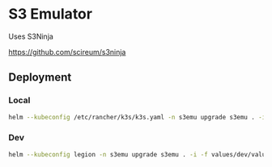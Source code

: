 # S3 Emulator

Uses S3Ninja

https://github.com/scireum/s3ninja

## Deployment

### Local

```bash
helm --kubeconfig /etc/rancher/k3s/k3s.yaml -n s3emu upgrade s3emu . -i -f values/local/values.yaml --create-namespace
```

### Dev

```bash
helm --kubeconfig legion -n s3emu upgrade s3emu . -i -f values/dev/values.yaml -f secrets://values/dev/values_secrets.yaml --create-namespace
```
